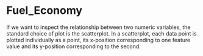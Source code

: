 # Fuel_Economy
If we want to inspect the relationship between two numeric variables, the standard choice of plot is the scatterplot. In a scatterplot, each data point is plotted individually as a point, its x-position corresponding to one feature value and its y-position corresponding to the second.
